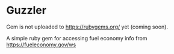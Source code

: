 # Guzzler

Gem is not uploaded to https://rubygems.org/ yet (coming soon).

A simple ruby gem for accessing fuel economy info from https://fueleconomy.gov/ws